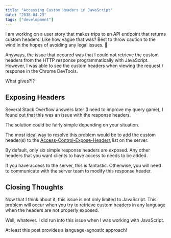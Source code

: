 ```yaml
---
title: "Accessing Custom Headers in JavaScript"
date: "2018-04-23"
tags: ["development"]
---
```


I am working on a user story that makes trips to an API endpoint that returns custom headers. Like how vague that was? Best to throw caution to the wind in the hopes of avoiding any legal issues. 🙂

Anyways, the issue that occured was that I could not retrieve the custom headers from the HTTP response programmatically with JavaScript. However, I was able to see the custom headers when viewing the request / response in the Chrome DevTools.

What gives?!?

## Exposing Headers

Several Stack Overflow answers later (I need to improve my query game), I found out that this was an issue with the response headers.

The solution could be fairly simple depending on your situation.

The most ideal way to resolve this problem would be to add the custom header(s) to the [Access-Control-Expose-Headers](https://developer.mozilla.org/en-US/docs/Web/HTTP/Headers/Access-Control-Expose-Headers) list on the server.

By default, only six simple response headers are exposed. Any other headers that you want clients to have access to needs to be added.

If you have access to the server, this is fantastic. Otherwise, you will need to communicate with the server team to modify this response header.

## Closing Thoughts

Now that I think about it, this issue is not only limited to JavaScript. This problem will occur when you try to retrieve custom headers in any language when the headers are not properly exposed.

Well, whatever. I did run into this issue when I was working with JavaScript. 

At least this post provides a language-agnostic approach!
